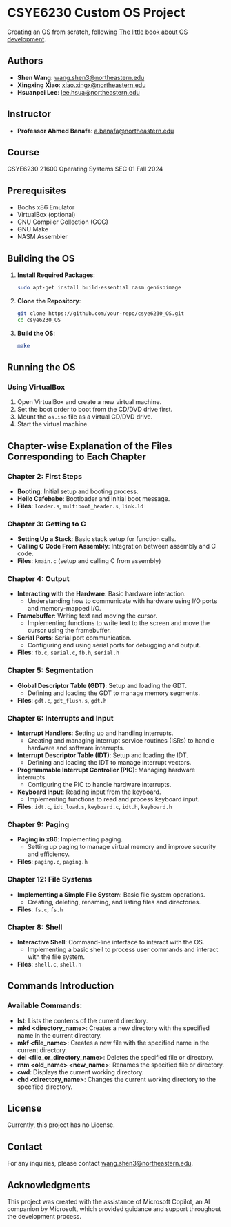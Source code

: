 # CSYE6230 Custom OS Project

Creating an OS from scratch, following [The little book about OS development](https://littleosbook.github.io/).

## Authors
- **Shen Wang**: wang.shen3@northeastern.edu
- **Xingxing Xiao**: xiao.xingx@northeastern.edu
- **Hsuanpei Lee**: lee.hsua@northeastern.edu

## Instructor
- **Professor Ahmed Banafa**: a.banafa@northeastern.edu 

## Course
CSYE6230 21600 Operating Systems SEC 01 Fall 2024

## Prerequisites
- Bochs x86 Emulator
- VirtualBox (optional)
- GNU Compiler Collection (GCC)
- GNU Make
- NASM Assembler

## Building the OS
1. **Install Required Packages**:
    ```sh
    sudo apt-get install build-essential nasm genisoimage
    ```

2. **Clone the Repository**:
    ```sh
    git clone https://github.com/your-repo/csye6230_OS.git
    cd csye6230_OS
    ```

3. **Build the OS**:
    ```sh
    make
    ```


## Running the OS

### Using VirtualBox
1. Open VirtualBox and create a new virtual machine.
2. Set the boot order to boot from the CD/DVD drive first.
3. Mount the `os.iso` file as a virtual CD/DVD drive.
4. Start the virtual machine.



## Chapter-wise Explanation of the Files Corresponding to Each Chapter

### Chapter 2: First Steps
- **Booting**: Initial setup and booting process.
- **Hello Cafebabe**: Bootloader and initial boot message.
- **Files**: `loader.s`, `multiboot_header.s`, `link.ld`

### Chapter 3: Getting to C
- **Setting Up a Stack**: Basic stack setup for function calls.
- **Calling C Code From Assembly**: Integration between assembly and C code.
- **Files**: `kmain.c` (setup and calling C from assembly)

### Chapter 4: Output
- **Interacting with the Hardware**: Basic hardware interaction.
    - Understanding how to communicate with hardware using I/O ports and memory-mapped I/O.
- **Framebuffer**: Writing text and moving the cursor.
    - Implementing functions to write text to the screen and move the cursor using the framebuffer.
- **Serial Ports**: Serial port communication.
    - Configuring and using serial ports for debugging and output.
- **Files**: `fb.c`, `serial.c`, `fb.h`, `serial.h`

### Chapter 5: Segmentation
- **Global Descriptor Table (GDT)**: Setup and loading the GDT.
    - Defining and loading the GDT to manage memory segments.
- **Files**: `gdt.c`, `gdt_flush.s`, `gdt.h`

### Chapter 6: Interrupts and Input
- **Interrupt Handlers**: Setting up and handling interrupts.
    - Creating and managing interrupt service routines (ISRs) to handle hardware and software interrupts.
- **Interrupt Descriptor Table (IDT)**: Setup and loading the IDT.
    - Defining and loading the IDT to manage interrupt vectors.
- **Programmable Interrupt Controller (PIC)**: Managing hardware interrupts.
    - Configuring the PIC to handle hardware interrupts.
- **Keyboard Input**: Reading input from the keyboard.
    - Implementing functions to read and process keyboard input.
- **Files**: `idt.c`, `idt_load.s`, `keyboard.c`, `idt.h`, `keyboard.h`

### Chapter 9: Paging
- **Paging in x86**: Implementing paging.
    - Setting up paging to manage virtual memory and improve security and efficiency.
- **Files**: `paging.c`, `paging.h`

### Chapter 12: File Systems
- **Implementing a Simple File System**: Basic file system operations.
    - Creating, deleting, renaming, and listing files and directories.
- **Files**: `fs.c`, `fs.h`

### Chapter 8: Shell
- **Interactive Shell**: Command-line interface to interact with the OS.
    - Implementing a basic shell to process user commands and interact with the file system.
- **Files**: `shell.c`, `shell.h`

## Commands Introduction

### Available Commands:
- **lst**: Lists the contents of the current directory.
- **mkd <directory_name>**: Creates a new directory with the specified name in the current directory.
- **mkf <file_name>**: Creates a new file with the specified name in the current directory.
- **del <file_or_directory_name>**: Deletes the specified file or directory.
- **rnm <old_name> <new_name>**: Renames the specified file or directory.
- **cwd**: Displays the current working directory.
- **chd <directory_name>**: Changes the current working directory to the specified directory.



## License
Currently, this project has no License.


## Contact
For any inquiries, please contact wang.shen3@northeastern.edu.

## Acknowledgments 
This project was created with the assistance of Microsoft Copilot, an AI companion by Microsoft, which provided guidance and support throughout the development process.